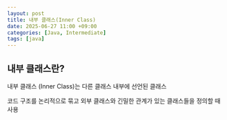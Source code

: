 ```yaml
---
layout: post
title: 내부 클래스(Inner Class)
date: 2025-06-27 11:00 +09:00
categories: [Java, Intermediate]
tags: [java]
---
```


## 내부 클래스란?

내부 클래스 (Inner Class)는 다른 클래스 내부에 선언된 클래스

코드 구조를 논리적으로 묶고 외부 클래스와 긴밀한 관계가 있는 클래스들을 정의할 때 사용


<br>

